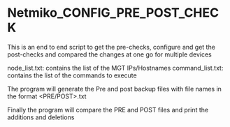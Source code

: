 # Netmiko_CONFIG_PRE_POST_CHECK
This is an end to end script to get the pre-checks, configure and get the post-checks and compared the changes at one go for multiple devices

node_list.txt: contains the list of the MGT IPs/Hostnames
command_list.txt: contains the list of the commands to execute

The program will generate the Pre and post backup files with file names in the format <hostname><PRE/POST>.txt
  
  Finally the program will compare the PRE and POST files and print the additions and deletions
